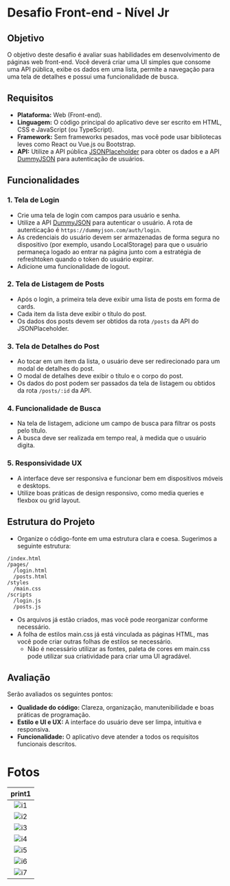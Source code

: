 
# Desafio Front-end - Nível Jr

## Objetivo

O objetivo deste desafio é avaliar suas habilidades em desenvolvimento de páginas web front-end. Você deverá criar uma UI simples que consome uma API pública, exibe os dados em uma lista, permite a navegação para uma tela de detalhes e possui uma funcionalidade de busca.

## Requisitos

- **Plataforma:** Web (Front-end).
- **Linguagem:** O código principal do aplicativo deve ser escrito em HTML, CSS e JavaScript (ou TypeScript).
- **Framework:** Sem frameworks pesados, mas você pode usar bibliotecas leves como React ou Vue.js ou Bootstrap.
- **API:** Utilize a API pública [JSONPlaceholder](https://jsonplaceholder.typicode.com/) para obter os dados e a API [DummyJSON](https://dummyjson.com/docs/auth) para autenticação de usuários.

## Funcionalidades

### 1. Tela de Login

- Crie uma tela de login com campos para usuário e senha.
- Utilize a API [DummyJSON](https://dummyjson.com/docs/auth) para autenticar o usuário. A rota de autenticação é `https://dummyjson.com/auth/login`.
- As credenciais do usuário devem ser armazenadas de forma segura no dispositivo (por exemplo, usando LocalStorage) para que o usuário permaneça logado ao entrar na página junto com a estratégia de refreshtoken quando o token do usuário expirar.
- Adicione uma funcionalidade de logout.

### 2. Tela de Listagem de Posts

- Após o login, a primeira tela deve exibir uma lista de posts em forma de cards.
- Cada item da lista deve exibir o título do post.
- Os dados dos posts devem ser obtidos da rota `/posts` da API do JSONPlaceholder.

### 3. Tela de Detalhes do Post

- Ao tocar em um item da lista, o usuário deve ser redirecionado para um modal de detalhes do post.
- O modal de detalhes deve exibir o título e o corpo do post.
- Os dados do post podem ser passados da tela de listagem ou obtidos da rota `/posts/:id` da API.

### 4. Funcionalidade de Busca

- Na tela de listagem, adicione um campo de busca para filtrar os posts pelo título.
- A busca deve ser realizada em tempo real, à medida que o usuário digita.

### 5. Responsividade UX

- A interface deve ser responsiva e funcionar bem em dispositivos móveis e desktops.
- Utilize boas práticas de design responsivo, como media queries e flexbox ou grid layout.

## Estrutura do Projeto

- Organize o código-fonte em uma estrutura clara e coesa. Sugerimos a seguinte estrutura:

```
/index.html
/pages/
  /login.html
  /posts.html
/styles
  /main.css
/scripts
  /login.js
  /posts.js
```
- Os arquivos já estão criados, mas você pode reorganizar conforme necessário.
- A folha de estilos main.css já está vinculada as páginas HTML, mas você pode criar outras folhas de estilos se necessário.
  - Não é necessário utilizar as fontes, paleta de cores em main.css pode utilizar sua criatividade para criar uma UI agradável.

## Avaliação

Serão avaliados os seguintes pontos:

- **Qualidade do código:** Clareza, organização, manutenibilidade e boas práticas de programação.
- **Estilo e UI e UX:** A interface do usuário deve ser limpa, intuitiva e responsiva.
- **Funcionalidade:** O aplicativo deve atender a todos os requisitos funcionais descritos.

# Fotos

|print1|
|:-:|
|![i1](i1.png)|
|![i2](i2.png)|
|![i3](i3.png)|
|![i4](i4.png)|
|![i5](i5.png)|
|![i6](i6.png)|
|![i7](i7.png)|


